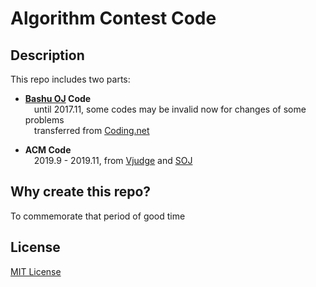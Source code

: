 # Algorithm Contest Code
## Description  
This repo includes two parts:  
* **[Bashu OJ](http://oj.bashu.com.cn/) Code**   
  &emsp;until 2017.11, some codes may be invalid now for changes of some problems  
      &emsp;transferred from [Coding.net](https://magicgh.coding.net/p/BashuOJ-Code)
    

* **ACM Code**  
  &emsp;2019.9 - 2019.11, from [Vjudge](https://vjudge.net/) and [SOJ](http://acm.scu.edu.cn/)

## Why create this repo?
To commemorate that period of good time

## License

[MIT License](https://mit-license.org/)  
